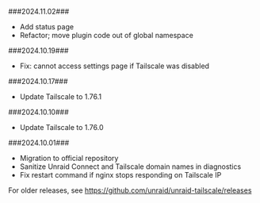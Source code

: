 ###2024.11.02###

- Add status page
- Refactor; move plugin code out of global namespace

###2024.10.19###

- Fix: cannot access settings page if Tailscale was disabled

###2024.10.17###

- Update Tailscale to 1.76.1

###2024.10.10###

- Update Tailscale to 1.76.0

###2024.10.01###

- Migration to official repository
- Sanitize Unraid Connect and Tailscale domain names in diagnostics
- Fix restart command if nginx stops responding on Tailscale IP

For older releases, see https://github.com/unraid/unraid-tailscale/releases
